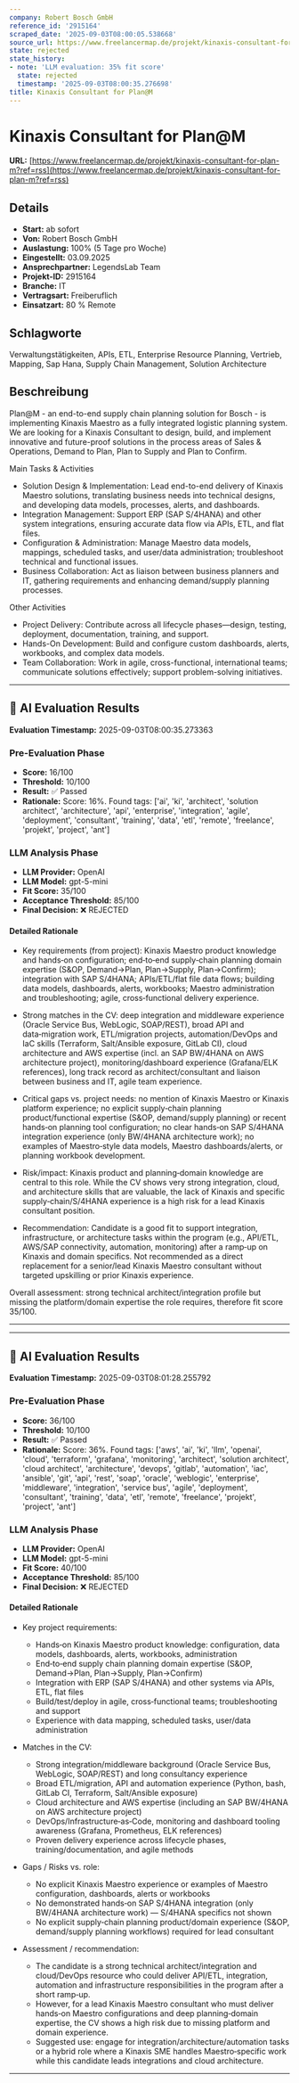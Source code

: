 ```yaml
---
company: Robert Bosch GmbH
reference_id: '2915164'
scraped_date: '2025-09-03T08:00:05.538668'
source_url: https://www.freelancermap.de/projekt/kinaxis-consultant-for-plan-m?ref=rss
state: rejected
state_history:
- note: 'LLM evaluation: 35% fit score'
  state: rejected
  timestamp: '2025-09-03T08:00:35.276698'
title: Kinaxis Consultant for Plan@M
---
```



# Kinaxis Consultant for Plan@M
**URL:** [https://www.freelancermap.de/projekt/kinaxis-consultant-for-plan-m?ref=rss](https://www.freelancermap.de/projekt/kinaxis-consultant-for-plan-m?ref=rss)
## Details
- **Start:** ab sofort
- **Von:** Robert Bosch GmbH
- **Auslastung:** 100% (5 Tage pro Woche)
- **Eingestellt:** 03.09.2025
- **Ansprechpartner:** LegendsLab Team
- **Projekt-ID:** 2915164
- **Branche:** IT
- **Vertragsart:** Freiberuflich
- **Einsatzart:** 80
                                                % Remote

## Schlagworte
Verwaltungstätigkeiten, APIs, ETL, Enterprise Resource Planning, Vertrieb, Mapping, Sap Hana, Supply Chain Management, Solution Architecture

## Beschreibung
Plan@M - an end-to-end supply chain planning solution for Bosch - is implementing Kinaxis Maestro as a fully integrated logistic planning system. We are looking for a Kinaxis Consultant to design, build, and implement innovative and future-proof solutions in the process areas of Sales & Operations, Demand to Plan, Plan to Supply and Plan to Confirm.

Main Tasks & Activities
- Solution Design & Implementation: Lead end-to-end delivery of Kinaxis Maestro solutions, translating business needs into technical designs, and developing data models, processes, alerts, and dashboards.
- Integration Management: Support ERP (SAP S/4HANA) and other system integrations, ensuring accurate data flow via APIs, ETL, and flat files.
- Configuration & Administration: Manage Maestro data models, mappings, scheduled tasks, and user/data administration; troubleshoot technical and functional issues.
- Business Collaboration: Act as liaison between business planners and IT, gathering requirements and enhancing demand/supply planning processes.

Other Activities
- Project Delivery: Contribute across all lifecycle phases—design, testing, deployment, documentation, training, and support.
- Hands-On Development: Build and configure custom dashboards, alerts, workbooks, and complex data models.
- Team Collaboration: Work in agile, cross-functional, international teams; communicate solutions effectively; support problem-solving initiatives.

---

## 🤖 AI Evaluation Results

**Evaluation Timestamp:** 2025-09-03T08:00:35.273363

### Pre-Evaluation Phase
- **Score:** 16/100
- **Threshold:** 10/100
- **Result:** ✅ Passed
- **Rationale:** Score: 16%. Found tags: ['ai', 'ki', 'architect', 'solution architect', 'architecture', 'api', 'enterprise', 'integration', 'agile', 'deployment', 'consultant', 'training', 'data', 'etl', 'remote', 'freelance', 'projekt', 'project', 'ant']

### LLM Analysis Phase
- **LLM Provider:** OpenAI
- **LLM Model:** gpt-5-mini
- **Fit Score:** 35/100
- **Acceptance Threshold:** 85/100
- **Final Decision:** ❌ REJECTED

#### Detailed Rationale
- Key requirements (from project): Kinaxis Maestro product knowledge and hands‑on configuration; end‑to‑end supply‑chain planning domain expertise (S&OP, Demand->Plan, Plan->Supply, Plan->Confirm); integration with SAP S/4HANA; APIs/ETL/flat file data flows; building data models, dashboards, alerts, workbooks; Maestro administration and troubleshooting; agile, cross‑functional delivery experience.

- Strong matches in the CV: deep integration and middleware experience (Oracle Service Bus, WebLogic, SOAP/REST), broad API and data‑migration work, ETL/migration projects, automation/DevOps and IaC skills (Terraform, Salt/Ansible exposure, GitLab CI), cloud architecture and AWS expertise (incl. an SAP BW/4HANA on AWS architecture project), monitoring/dashboard experience (Grafana/ELK references), long track record as architect/consultant and liaison between business and IT, agile team experience.

- Critical gaps vs. project needs: no mention of Kinaxis Maestro or Kinaxis platform experience; no explicit supply‑chain planning product/functional expertise (S&OP, demand/supply planning) or recent hands‑on planning tool configuration; no clear hands‑on SAP S/4HANA integration experience (only BW/4HANA architecture work); no examples of Maestro‑style data models, Maestro dashboards/alerts, or planning workbook development.

- Risk/impact: Kinaxis product and planning‑domain knowledge are central to this role. While the CV shows very strong integration, cloud, and architecture skills that are valuable, the lack of Kinaxis and specific supply‑chain/S/4HANA experience is a high risk for a lead Kinaxis consultant position.

- Recommendation: Candidate is a good fit to support integration, infrastructure, or architecture tasks within the program (e.g., API/ETL, AWS/SAP connectivity, automation, monitoring) after a ramp‑up on Kinaxis and domain specifics. Not recommended as a direct replacement for a senior/lead Kinaxis Maestro consultant without targeted upskilling or prior Kinaxis experience.

Overall assessment: strong technical architect/integration profile but missing the platform/domain expertise the role requires, therefore fit score 35/100.

---


---

## 🤖 AI Evaluation Results

**Evaluation Timestamp:** 2025-09-03T08:01:28.255792

### Pre-Evaluation Phase
- **Score:** 36/100
- **Threshold:** 10/100
- **Result:** ✅ Passed
- **Rationale:** Score: 36%. Found tags: ['aws', 'ai', 'ki', 'llm', 'openai', 'cloud', 'terraform', 'grafana', 'monitoring', 'architect', 'solution architect', 'cloud architect', 'architecture', 'devops', 'gitlab', 'automation', 'iac', 'ansible', 'git', 'api', 'rest', 'soap', 'oracle', 'weblogic', 'enterprise', 'middleware', 'integration', 'service bus', 'agile', 'deployment', 'consultant', 'training', 'data', 'etl', 'remote', 'freelance', 'projekt', 'project', 'ant']

### LLM Analysis Phase
- **LLM Provider:** OpenAI
- **LLM Model:** gpt-5-mini
- **Fit Score:** 40/100
- **Acceptance Threshold:** 85/100
- **Final Decision:** ❌ REJECTED

#### Detailed Rationale
- Key project requirements:
  - Hands‑on Kinaxis Maestro product knowledge: configuration, data models, dashboards, alerts, workbooks, administration
  - End‑to‑end supply chain planning domain expertise (S&OP, Demand→Plan, Plan→Supply, Plan→Confirm)
  - Integration with ERP (SAP S/4HANA) and other systems via APIs, ETL, flat files
  - Build/test/deploy in agile, cross‑functional teams; troubleshooting and support
  - Experience with data mapping, scheduled tasks, user/data administration

- Matches in the CV:
  - Strong integration/middleware background (Oracle Service Bus, WebLogic, SOAP/REST) and long consultancy experience
  - Broad ETL/migration, API and automation experience (Python, bash, GitLab CI, Terraform, Salt/Ansible exposure)
  - Cloud architecture and AWS expertise (including an SAP BW/4HANA on AWS architecture project)
  - DevOps/Infrastructure‑as‑Code, monitoring and dashboard tooling awareness (Grafana, Prometheus, ELK references)
  - Proven delivery experience across lifecycle phases, training/documentation, and agile methods

- Gaps / Risks vs. role:
  - No explicit Kinaxis Maestro experience or examples of Maestro configuration, dashboards, alerts or workbooks
  - No demonstrated hands‑on SAP S/4HANA integration (only BW/4HANA architecture work) — S/4HANA specifics not shown
  - No explicit supply‑chain planning product/domain experience (S&OP, demand/supply planning workflows) required for lead consultant

- Assessment / recommendation:
  - The candidate is a strong technical architect/integration and cloud/DevOps resource who could deliver API/ETL, integration, automation and infrastructure responsibilities in the program after a short ramp‑up.
  - However, for a lead Kinaxis Maestro consultant who must deliver hands‑on Maestro configurations and deep planning‑domain expertise, the CV shows a high risk due to missing platform and domain experience.
  - Suggested use: engage for integration/architecture/automation tasks or a hybrid role where a Kinaxis SME handles Maestro‑specific work while this candidate leads integrations and cloud architecture.

---
